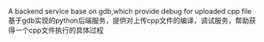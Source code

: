 A backend service base on gdb,which provide debug for uploaded cpp file
基于gdb实现的python后端服务，提供对上传cpp文件的编译，调试服务，帮助获得一个cpp文件执行的具体过程
